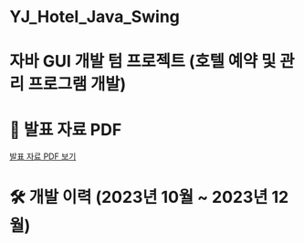 # YJ_Hotel_Java_Swing
# 자바 GUI 개발 텀 프로젝트 (호텔 예약 및 관리 프로그램 개발)
# 📄 발표 자료 PDF

[발표 자료 PDF 보기](https://drive.google.com/file/d/1mXHuW22IydH-aF16Dr-N77GASod3JGOf/view?usp=sharing)

# 🛠️ 개발 이력 (2023년 10월 ~ 2023년 12월)
